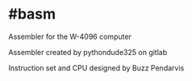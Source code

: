 #basm
====
Assembler for the W-4096 computer

Assembler created by pythondude325 on gitlab

Instruction set and CPU designed by Buzz Pendarvis
